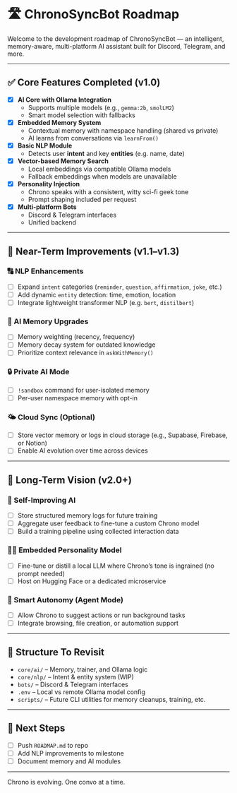 # 🛣️ ChronoSyncBot Roadmap

Welcome to the development roadmap of ChronoSyncBot — an intelligent, memory-aware, multi-platform AI assistant built for Discord, Telegram, and more.

---

## ✅ Core Features Completed (v1.0)

- [x] **AI Core with Ollama Integration**
  - Supports multiple models (e.g., `gemma:2b`, `smolLM2`)
  - Smart model selection with fallbacks
- [x] **Embedded Memory System**
  - Contextual memory with namespace handling (shared vs private)
  - AI learns from conversations via `learnFrom()`
- [x] **Basic NLP Module**
  - Detects user **intent** and key **entities** (e.g. name, date)
- [x] **Vector-based Memory Search**
  - Local embeddings via compatible Ollama models
  - Fallback embeddings when models are unavailable
- [x] **Personality Injection**
  - Chrono speaks with a consistent, witty sci-fi geek tone
  - Prompt shaping included per request
- [x] **Multi-platform Bots**
  - Discord & Telegram interfaces
  - Unified backend

---

## 🧪 Near-Term Improvements (v1.1–v1.3)

### 🔠 NLP Enhancements

- [ ] Expand `intent` categories (`reminder`, `question`, `affirmation`, `joke`, etc.)
- [ ] Add dynamic `entity` detection: time, emotion, location
- [ ] Integrate lightweight transformer NLP (e.g. `bert`, `distilbert`)

### 🧠 AI Memory Upgrades

- [ ] Memory weighting (recency, frequency)
- [ ] Memory decay system for outdated knowledge
- [ ] Prioritize context relevance in `askWithMemory()`

### 🔒 Private AI Mode

- [ ] `!sandbox` command for user-isolated memory
- [ ] Per-user namespace memory with opt-in

### 🌤️ Cloud Sync (Optional)

- [ ] Store vector memory or logs in cloud storage (e.g., Supabase, Firebase, or Notion)
- [ ] Enable AI evolution over time across devices

---

## 🔮 Long-Term Vision (v2.0+)

### 🧬 Self-Improving AI

- [ ] Store structured memory logs for future training
- [ ] Aggregate user feedback to fine-tune a custom Chrono model
- [ ] Build a training pipeline using collected interaction data

### 🧞‍♂️ Embedded Personality Model

- [ ] Fine-tune or distill a local LLM where Chrono’s tone is ingrained (no prompt needed)
- [ ] Host on Hugging Face or a dedicated microservice

### 🤖 Smart Autonomy (Agent Mode)

- [ ] Allow Chrono to suggest actions or run background tasks
- [ ] Integrate browsing, file creation, or automation support

---

## 📂 Structure To Revisit

- `core/ai/` – Memory, trainer, and Ollama logic
- `core/nlp/` – Intent & entity system (WIP)
- `bots/` – Discord & Telegram interfaces
- `.env` – Local vs remote Ollama model config
- `scripts/` – Future CLI utilities for memory cleanups, training, etc.

---

## 🚀 Next Steps

- [ ] Push `ROADMAP.md` to repo
- [ ] Add NLP improvements to milestone
- [ ] Document memory and AI modules

---

Chrono is evolving. One convo at a time.
